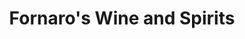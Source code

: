 ---
title: "Fornaro's Wine and Spirits"
url: /pennsville/fornaros-wine-and-spirits/
shop: Spirituosen
---